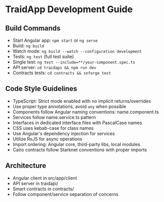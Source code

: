 # TraidApp Development Guide

## Build Commands
- Start Angular app: `npm start` or `ng serve`
- Build: `ng build`
- Watch mode: `ng build --watch --configuration development`
- Tests: `ng test` (full test suite)
- Single test: `ng test --include=**/your-component.spec.ts`
- API server: `cd traidapi && npm run dev`
- Contracts tests: `cd contracts && snforge test`

## Code Style Guidelines
- TypeScript: Strict mode enabled with no implicit returns/overrides
- Use proper type annotations, avoid `any` when possible
- Components follow Angular naming conventions: name.component.ts
- Services follow name.service.ts pattern
- Interfaces in dedicated interface files with PascalCase names
- CSS uses kebab-case for class names
- Use Angular's dependency injection for services
- Utilize RxJS for async operations
- Import ordering: Angular core, third-party libs, local modules
- Cairo contracts follow Starknet conventions with proper imports

## Architecture
- Angular client in src/app/client
- API server in traidapi/
- Smart contracts in contracts/
- Follow component/service separation of concerns